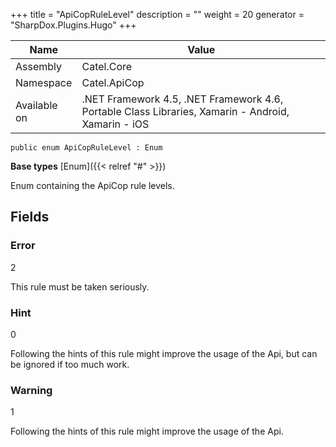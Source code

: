 

+++
title = "ApiCopRuleLevel" 
description = ""
weight = 20
generator = "SharpDox.Plugins.Hugo"
+++

Name|Value
---|---
Assembly|Catel.Core
Namespace|Catel.ApiCop
Available on|.NET Framework 4.5, .NET Framework 4.6, Portable Class Libraries, Xamarin - Android, Xamarin - iOS

```
public enum ApiCopRuleLevel : Enum
```

**Base types**
[Enum]({{&lt; relref "#" &gt;}})

Enum containing the ApiCop rule levels.

## Fields

### Error

2

This rule must be taken seriously.

### Hint

0

Following the hints of this rule might improve the usage of the Api, but can be ignored if too much work.

### Warning

1

Following the hints of this rule might improve the usage of the Api.


